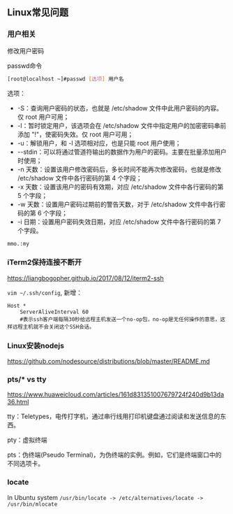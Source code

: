 ## Linux常见问题

### 用户相关

修改用户密码

passwd命令

```sh
[root@localhost ~]#passwd [选项] 用户名
```

选项：

- -S：查询用户密码的状态，也就是 /etc/shadow 文件中此用户密码的内容。仅 root 用户可用；
- -l：暂时锁定用户，该选项会在 /etc/shadow 文件中指定用户的加密密码串前添加 "!"，使密码失效。仅 root 用户可用；
- -u：解锁用户，和 -l 选项相对应，也是只能 root 用户使用；
- --stdin：可以将通过管道符输出的数据作为用户的密码。主要在批量添加用户时使用；
- -n 天数：设置该用户修改密码后，多长时间不能再次修改密码，也就是修改 /etc/shadow 文件中各行密码的第 4 个字段；
- -x 天数：设置该用户的密码有效期，对应 /etc/shadow 文件中各行密码的第 5 个字段；
- -w 天数：设置用户密码过期前的警告天数，对于 /etc/shadow 文件中各行密码的第 6 个字段；
- -i 日期：设置用户密码失效日期，对应 /etc/shadow 文件中各行密码的第 7 个字段。

```
mmo.:my
```



### iTerm2保持连接不断开

https://liangbogopher.github.io/2017/08/12/iterm2-ssh

`vim ~/.ssh/config`, 新增：

```
Host *
    ServerAliveInterval 60 
    #表示ssh客户端每隔30秒给远程主机发送一个no-op包，no-op是无任何操作的意思，这样远程主机就不会关闭这个SSH会话。
```



### Linux安装nodejs

https://github.com/nodesource/distributions/blob/master/README.md



### pts/* vs tty 

https://www.huaweicloud.com/articles/161d831351007679724f240d9b13da36.html

tty：Teletypes，电传打字机，通过串行线用打印机键盘通过阅读和发送信息的东西。

pty：虚拟终端

pts：伪终端(Pseudo Terminal)，为伪终端的实例。例如，它们是终端窗口中的不同选项卡。



### locate

In Ubuntu system `/usr/bin/locate -> /etc/alternatives/locate -> /usr/bin/mlocate`

